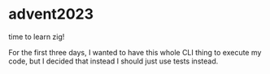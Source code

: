 # advent2023

time to learn zig!

For the first three days, I wanted to have this whole CLI thing to execute my code, but I decided that instead I should just use tests instead.

